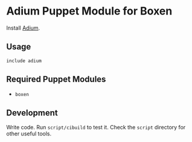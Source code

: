 # Adium Puppet Module for Boxen

Install [Adium](http://adium.im/).

## Usage

```puppet
include adium
```

## Required Puppet Modules

* `boxen`

## Development

Write code. Run `script/cibuild` to test it. Check the `script`
directory for other useful tools.
